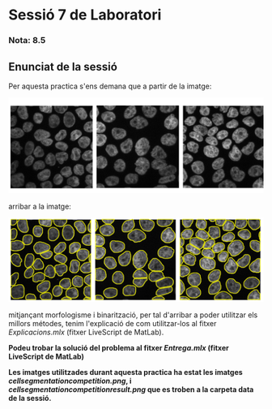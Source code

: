 # Sessió 7 de Laboratori

### Nota: 8.5

## Enunciat de la sessió

Per aquesta practica s'ens demana que a partir de la imatge:

![](data/cellsegmentationcompetition.png)

arribar a la imatge:

![](data/cellsegmentationcompetitionresults.png)

mitjançant morfologisme i binarització, per tal d'arribar a poder utilitzar els millors métodes, tenim l'explicació de com utilitzar-los al fitxer _Explicacions.mlx_ (fitxer LiveScript de MatLab). 

**Podeu trobar la solució del problema al fitxer _Entrega.mlx_ (fitxer LiveScript de MatLab)**

**Les imatges utilitzades durant aquesta practica ha estat les imatges _cellsegmentationcompetition.png_, i _cellsegmentationcompetitionresult.png_ que es troben a la carpeta data de la sessió.**
